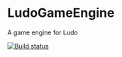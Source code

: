 # LudoGameEngine
A game engine for Ludo

[![Build status](https://skjohansen.visualstudio.com/ByggTest/_apis/build/status/Bygg%20av%20LudoEngine)](https://skjohansen.visualstudio.com/ByggTest/_build/latest?definitionId=1)